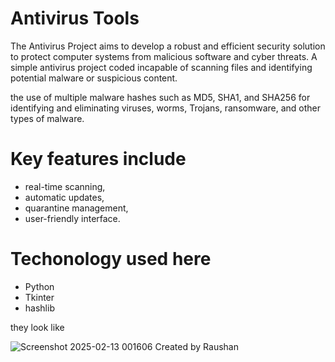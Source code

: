 # Antivirus Tools
The Antivirus Project aims to develop a robust and efficient security solution to protect computer systems from malicious software and cyber threats.
A simple antivirus project coded incapable of scanning files and identifying potential
malware or suspicious content. 

the use of multiple malware hashes such as MD5, SHA1, and SHA256 for identifying and eliminating viruses, worms, Trojans, ransomware, and other types of malware.
# Key features include 
  * real-time scanning, 
  * automatic updates, 
  * quarantine management, 
  * user-friendly interface.

# Techonology used here
 * Python
 * Tkinter
 * hashlib

they look like 




![Screenshot 2025-02-13 001606](https://github.com/user-attachments/assets/4c5e4a8f-9d23-4d02-912f-c91d2430ccb4)
Created by Raushan
